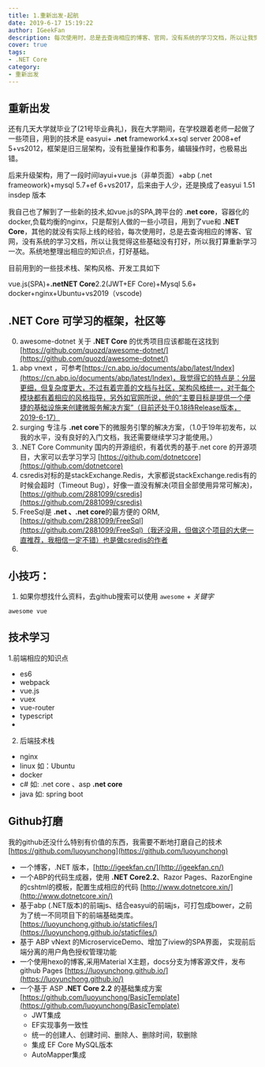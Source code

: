 ```yaml
---
title: 1.重新出发-起航
date: 2019-6-17 15:19:22
author: IGeekFan
description: 每次使用时，总是去查询相应的博客、官网，没有系统的学习文档，所以让我觉得这些基础没有打好，所以我打算重新学习一次。系统地整理出相应的知识点，打好基础。
cover: true
tags:
- .NET Core
category:
- 重新出发
---
```


## 重新出发
还有几天大学就毕业了(21号毕业典礼)，我在大学期间，在学校跟着老师一起做了一些项目，用到的技术是 easyui+ **.net** framework4.x+sql server 2008+ef 5+vs2012，框架是旧三层架构，没有批量操作和事务，编辑操作时，也极易出错。

后来升级架构，用了一段时间layui+vue.js（非单页面）+abp (.net frameowork)+mysql 5.7+ef 6+vs2017，后来由于人少，还是换成了easyui 1.51 insdep  版本

我自己也了解到了一些新的技术,如vue.js的SPA,跨平台的 **.net core**，容器化的docker,负载均衡的nginx，只是帮别人做的一些小项目，用到了vue和 **.NET Core**，其他的就没有实际上线的经验，每次使用时，总是去查询相应的博客、官网，没有系统的学习文档，所以让我觉得这些基础没有打好，所以我打算重新学习一次。系统地整理出相应的知识点，打好基础。


目前用到的一些技术栈、架构风格、开发工具如下

vue.js(SPA)+**.netNET Core**2.2(JWT+EF Core)+Mysql 5.6+ docker+nginx+Ubuntu+vs2019（vscode)

## .NET Core 可学习的框架，社区等
0. awesome-dotnet 关于 **.NET Core** 的优秀项目应该都能在这找到 [https://github.com/quozd/awesome-dotnet/](https://github.com/quozd/awesome-dotnet/)
1. abp vnext ，可参考[https://cn.abp.io/documents/abp/latest/Index](https://cn.abp.io/documents/abp/latest/Index)，我觉得它的特点是：分层更细，但复杂度更大，不过有着完善的文档与社区，架构风格统一，对于每个模块都有着相应的风格指导，另外如官网所说，他的“主要目标是提供一个便捷的基础设施来创建微服务解决方案”（目前还处于0.18待Release版本，2019-6-17）
2. surging 专注与 **.net core**下的微服务引擎的解决方案，（1.0于19年初发布，以我的水平，没有良好的入门文档，我还需要继续学习才能使用。）
3. .NET Core Community  国内的开源组织，有着优秀的基于.net core 的开源项目，大家可以去学习学习
[https://github.com/dotnetcore](https://github.com/dotnetcore)
4. csredis对标的是stackExchange.Redis，大家都说stackExchange.redis有的时候会超时（Timeout Bug），好像一直没有解决(项目全部使用异常可解决)，[https://github.com/2881099/csredis](https://github.com/2881099/csredis)
5. FreeSql是 **.net 、.net core**的最方便的 ORM,     [https://github.com/2881099/FreeSql](https://github.com/2881099/FreeSql)（我还没用，但做这个项目的大佬一直推荐，我相信一定不错）也是做csredis的作者
6. 

## 小技巧：
1. 如果你想找什么资料，去github搜索可以使用 ```awesome``` + *关键字*
~~~
awesome vue
~~~


## 技术学习

1.前端相应的知识点
- es6
- webpack
- vue.js
- vuex
- vue-router
- typescript
- 



2. 后端技术栈
- nginx
- linux 如：Ubuntu
- docker
- c# 如: .net core 、asp **.net core**
- java 如: spring boot


## Github打磨
 我的github还没什么特别有价值的东西，我需要不断地打磨自己的技术 [https://github.com/luoyunchong](https://github.com/luoyunchong)
 
 - 一个博客，.NET 版本，[http://igeekfan.cn/](http://igeekfan.cn/)
 - 一个ABP的代码生成器，使用 **.NET Core2.2**、Razor Pages、RazorEngine的cshtml的模板，配置生成相应的代码 [http://www.dotnetcore.xin/](http://www.dotnetcore.xin/)
 - 基于abp (.NET版本)的前端js、结合easyui的前端js，可打包成bower，之前为了统一不同项目下的前端基础类库。 [https://luoyunchong.github.io/staticfiles/](https://luoyunchong.github.io/staticfiles/)
 - 基于 ABP vNext  的MicroserviceDemo、增加了iview的SPA界面， 实现前后端分离的用户角色授权管理功能 
 - 一个使用hexo的博客,采用Material X主题，docs分支为博客源文件，发布github Pages [https://luoyunchong.github.io/](https://luoyunchong.github.io/)
 - 一个基于 ASP **.NET Core 2.2** 的基础集成方案 [https://github.com/luoyunchong/BasicTemplate](https://github.com/luoyunchong/BasicTemplate)
    *  JWT集成
    *  EF实现事务一致性
    *  统一的创建人、创建时间、删除人、删除时间，软删除
    *  集成 EF Core MySQL版本
    *  AutoMapper集成 
